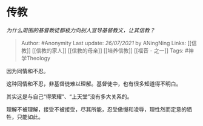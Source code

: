 # 传教
*为什么周围的基督教徒都极力向别人宣导基督教义，让其信教？*

> Author: #Anonymity 
Last update: *26/07/2021* by ANingNing
Links: [[信教]] [[信教的家人]] [[信教的母亲]] [[培养信教]] [[福音 - 之一]]
Tags: #神学Theology 

因为同情和不忍。

这种同情和不忍，非基督徒难以理解。基督徒中，也有很多知道得不明白。

其实这是与自己“得荣耀”、“上天堂”没有多大关系的。

理解不被理解，接受不被接受，尽其所能，忍受傲慢和凌辱，理性然而定意的牺牲，只能如此。